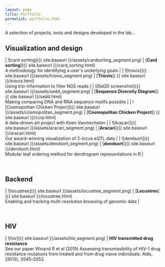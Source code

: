 ```yaml
---
layout: page
title: Portfolio
permalink: portfolio.html
---
```

A selection of projects, tools and designs developed in the lab…

## Visualization and design

| ![card sorting]({{ site.baseurl }}/assets/cardsorting_segment.png) | [**Card sorting**]({{ site.baseurl }}/card_sorting.html)<br/>A methodology for identifying a user's underlying goals |
| ![triovis]({{ site.baseurl }}/assets/triovis_segment.png) | [**Triovis**]( {{ site.baseurl }}/triovis.html)<br/>Using trio-information to filter NGS reads |
| ![SeDD screenshot]({{ site.baseurl }}/assets/sedd_segment.png) | [**Sequence Diversity Diagram**]( {{ site.baseurl }}/sedd.html)<br/>Making comparing DNA and RNA sequence motifs possible |
| ![Cosmopolitan Chicken Project]({{ site.baseurl }}/assets/cosmopolitan_segment.png) | [**Cosmopolitan Chicken Project**]( {{ site.baseurl }}/ccrp.html)<br/>A data-driven art project with Koen Vanmechelen |
| ![Aracari]({{ site.baseurl }}/assets/aracari_segment.png) | [**Aracari**]({{ site.baseurl }}/aracari.html)<br/>Our award-winning visualization of 2-locus eQTL data |
| ![dendsort]({{ site.baseurl }}/assets/dendsort_segment.png) | [**dendsort**]({{ site.baseurl }}/dendsort.html)<br/>Modular leaf ordering method for dendrogram representations in R |

<br/>

## Backend

| ![locustree]({{ site.baseurl }}/assets/locustree_segment.png) | [**Locustree**]({{ site.baseurl }}/locustree.html)<br/>Enabling and tracking multi-resolution browsing of genomic data |

<br/>

## HIV

| ![hiv]({{ site.baseurl }}/assets/hiv_segment.png) | **HIV transmitted drug resistance**<br/>See our paper Winand R et al (2015) Assessing transmissibility of HIV-1 drug resistance mutations from treated and from drug-naive individuals. Aids, 29(15), 2045–2052.
